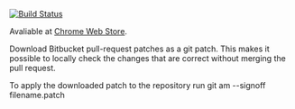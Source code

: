 [![Build Status](https://drone.io/bitbucket.org/mattiaslundberg/bitbucket_chrome_download/status.png)](https://drone.io/bitbucket.org/mattiaslundberg/bitbucket_chrome_download/latest)

Avaliable at [Chrome Web Store](https://chrome.google.com/webstore/detail/bitbucket-patch-download/kmjcnbdahgjagapjigblfpkggohhceka).

Download Bitbucket pull-request patches as a git patch. This makes it possible to locally check the changes that are correct without merging the pull request.

To apply the downloaded patch to the repository run git am --signoff filename.patch

